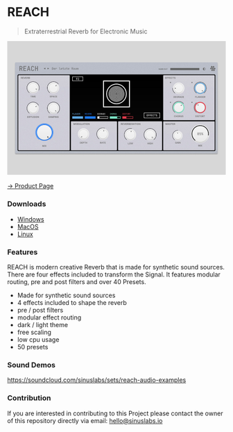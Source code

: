 # REACH

> Extraterrestrial Reverb for Electronic Music

![](./Github/reach-overview.jpg)

[-> Product Page](https://sinuslabs.io/product/reach/)

### Downloads

* [Windows](https://github.com/Sinuslabs/Reach/releases/latest/download/reach-installer.exe) 
* [MacOS](https://github.com/Sinuslabs/Reach/releases/latest/download/reach-installer.pkg)
* [Linux](https://github.com/Sinuslabs/Reach/releases/latest/download/reach-installer.tar.gz)

### Features

REACH is modern creative Reverb that is made for synthetic sound sources. There are four effects included to transform the Signal. It features modular routing, pre and post filters and over 40 Presets.



* Made for synthetic sound sources
* 4 effects included to shape the reverb
* pre / post filters
* modular effect routing
* dark / light theme
* free scaling
* low cpu usage
* 50 presets



### Sound Demos

https://soundcloud.com/sinuslabs/sets/reach-audio-examples

### Contribution

If you are interested in contributing to this Project please contact the owner of this repository directly via email: hello@sinuslabs.io

